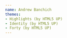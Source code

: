 ```yaml
---
name: Andrew Banchich
themes:
- Highlights (by HTML5 UP)
- Identity (by HTML5 UP)
- Forty (by HTML5 UP)
---
```

